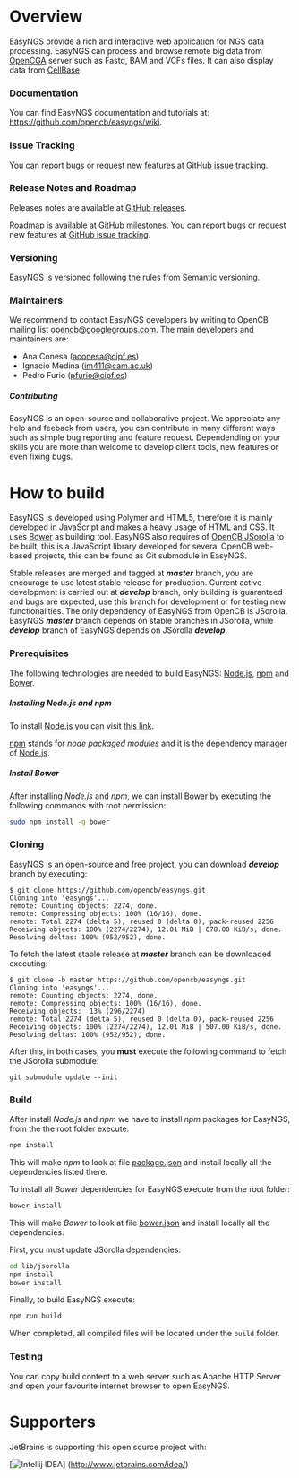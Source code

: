 # Overview
EasyNGS provide a rich and interactive web application for NGS data processing. EasyNGS can process and browse remote big data from [OpenCGA](https://github.com/opencb/opencga) server such as Fastq, BAM and VCFs files. It can also display data from [CellBase](https://github.com/opencb/cellbase).

### Documentation
You can find EasyNGS documentation and tutorials at: https://github.com/opencb/easyngs/wiki.

### Issue Tracking
You can report bugs or request new features at [GitHub issue tracking](https://github.com/opencb/easyngs/issues).

### Release Notes and Roadmap
Releases notes are available at [GitHub releases](https://github.com/opencb/easyngs/releases).

Roadmap is available at [GitHub milestones](https://github.com/opencb/easyngs/milestones). You can report bugs or request new features at [GitHub issue tracking](https://github.com/opencb/easyngs/issues).

### Versioning
EasyNGS is versioned following the rules from [Semantic versioning](http://semver.org/).

### Maintainers
We recommend to contact EasyNGS developers by writing to OpenCB mailing list opencb@googlegroups.com. The main developers and maintainers are:
* Ana Conesa (aconesa@cipf.es)
* Ignacio Medina (im411@cam.ac.uk)
* Pedro Furio (pfurio@cipf.es)

##### Contributing
EasyNGS is an open-source and collaborative project. We appreciate any help and feeback from users, you can contribute in many different ways such as simple bug reporting and feature request. Dependending on your skills you are more than welcome to develop client tools, new features or even fixing bugs.


# How to build 
EasyNGS is developed using Polymer and HTML5, therefore it is mainly developed in JavaScript and makes a heavy usage of HTML and CSS. It uses [Bower](http://bower.io/) as building tool. EasyNGS also requires of [OpenCB JSorolla](https://github.com/opencb/jsorolla) to be built, this is a JavaScript library developed for several OpenCB web-based projects, this can be found as Git submodule in EasyNGS.

Stable releases are merged and tagged at **_master_** branch, you are encourage to use latest stable release for production. Current active development is carried out at **_develop_** branch, only building is guaranteed and bugs are expected, use this branch for development or for testing new functionalities. The only dependency of EasyNGS from OpenCB is JSorolla. EasyNGS **_master_** branch depends on stable branches in JSorolla, while **_develop_** branch of EasyNGS depends on JSorolla **_develop_**.

### Prerequisites
The following technologies are needed to build EasyNGS: [Node.js](https://nodejs.org/), [npm](https://www.npmjs.com/) and [Bower](http://bower.io/).

##### Installing Node.js and npm
To install [Node.js](https://nodejs.org/) you can visit [this link](https://github.com/joyent/node/wiki/Installing-Node.js-via-package-manager).

[npm](https://www.npmjs.com/) stands for _node packaged modules_ and it is the dependency manager of [Node.js](https://nodejs.org/).

##### Install Bower
After installing _Node.js_ and _npm_, we can install [Bower](http://bower.io/) by executing the following commands with root permission:

```bash
sudo npm install -g bower
```

### Cloning
EasyNGS is an open-source and free project, you can download **_develop_** branch by executing:

    $ git clone https://github.com/opencb/easyngs.git
    Cloning into 'easyngs'...
    remote: Counting objects: 2274, done.
    remote: Compressing objects: 100% (16/16), done.
    remote: Total 2274 (delta 5), reused 0 (delta 0), pack-reused 2256
    Receiving objects: 100% (2274/2274), 12.01 MiB | 678.00 KiB/s, done.
    Resolving deltas: 100% (952/952), done.

To fetch the latest stable release at **_master_** branch can be downloaded executing:

    $ git clone -b master https://github.com/opencb/easyngs.git
    Cloning into 'easyngs'...
    remote: Counting objects: 2274, done.
    remote: Compressing objects: 100% (16/16), done.
    Receiving objects:  13% (296/2274)   
    remote: Total 2274 (delta 5), reused 0 (delta 0), pack-reused 2256
    Receiving objects: 100% (2274/2274), 12.01 MiB | 507.00 KiB/s, done.
    Resolving deltas: 100% (952/952), done.

After this, in both cases, you **must** execute the following command to fetch the JSorolla submodule:

    git submodule update --init


### Build
After install _Node.js_ and _npm_ we have to install _npm_ packages for EasyNGS, from the the root folder execute:

```bash
npm install
```
This will make _npm_ to look at file [package.json](package.json) and install locally all the dependencies listed there.

To install all _Bower_ dependencies for EasyNGS execute from the root folder:

```bash
bower install
```
This will make _Bower_ to look at file [bower.json](bower.json) and install locally all the dependencies.

First, you must update JSorolla dependencies:
```bash
cd lib/jsorolla
npm install
bower install
```

Finally, to build EasyNGS execute:
```bash
npm run build
```

When completed, all compiled files will be located under the `build` folder.


### Testing
You can copy build content to a web server such as Apache HTTP Server and open your favourite internet browser to open EasyNGS. 


# Supporters
JetBrains is supporting this open source project with:

[![Intellij IDEA](https://www.jetbrains.com/idea/docs/logo_intellij_idea.png)]
(http://www.jetbrains.com/idea/)
